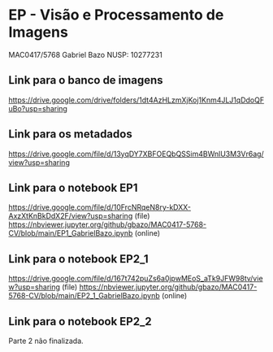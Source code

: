 # EP - Visão e Processamento de Imagens

MAC0417/5768
Gabriel Bazo
NUSP: 10277231

## Link para o banco de imagens

https://drive.google.com/drive/folders/1dt4AzHLzmXjKoj1Knm4JLJ1qDdoQFuBo?usp=sharing

## Link para os metadados

https://drive.google.com/file/d/13yqDY7XBFOEQbQSSim4BWnlU3M3Vr6ag/view?usp=sharing

## Link para o notebook EP1

https://drive.google.com/file/d/10FrcNRqeN8ry-kDXX-AxzXtKnBkDdX2F/view?usp=sharing (file)
https://nbviewer.jupyter.org/github/gbazo/MAC0417-5768-CV/blob/main/EP1_GabrielBazo.ipynb (online)

## Link para o notebook EP2_1

https://drive.google.com/file/d/167t742puZs6a0jpwMEoS_aTk9JFW98tv/view?usp=sharing (file)
https://nbviewer.jupyter.org/github/gbazo/MAC0417-5768-CV/blob/main/EP2_1_GabrielBazo.ipynb (online)

## Link para o notebook EP2_2

Parte 2 não finalizada.
